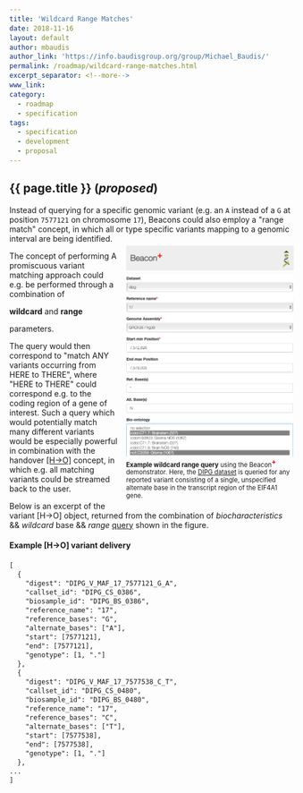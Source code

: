 ```yaml
---
title: 'Wildcard Range Matches'
date: 2018-11-16
layout: default
author: mbaudis
author_link: 'https://info.baudisgroup.org/group/Michael_Baudis/'
permalink: /roadmap/wildcard-range-matches.html
excerpt_separator: <!--more-->
www_link:
category:
  - roadmap
  - specification
tags:
  - specification
  - development
  - proposal
---
```


## {{ page.title }} (_proposed_)

Instead of querying for a specific genomic variant (e.g. an `A` instead of a `G` at position `7577121` on chromosome `17`), Beacons could also employ a "range match" concept, in which all or type specific variants mapping to a genomic interval are being identified. 

<!--more-->

<figure style="width: 300px; display: block; float: right; margin: -10px -5px 10px 15px; padding: 0px;" >
<img src="/assets/img/beaconplus-wildcard-match.png"  />
  <figcaption style="font-size: 0.8em;"><b>Example wildcard range query</b> using the Beacon<span style="vertical-align: super; color: red; font-weight: 800;">+</span> demonstrator. Here, the <a href="https://info.baudisgroup.org/publications/2017/10/01/Integrated-Molecular.html" target="_blank">DIPG dataset</a> is queried for any reported variant consisting of a single, unspecified alternate base in the transcript region of the EIF4A1 gene.</figcaption>
</figure>

The concept of performing A promiscuous variant matching approach could e.g. be performed through a combination of 

__wildcard__ and __range__

parameters.

The query would then correspond to "match ANY variants occurring from HERE to THERE", where "HERE to THERE" could correspond e.g. to the coding region of a gene of interest. Such a query which would potentially match many different variants would be especially powerful in combination with the handover [[H->O]](/roadmap/handover.html) concept, in which e.g. all matching variants could be streamed back to the user.

Below is an excerpt of the variant [H->O] object, returned from the combination of _biocharacteristics_ && _wildcard_ base && _range_ [query](https://beacon.progenetix.org/beaconplus-server/beaconresponse.cgi?datasetIds=dipg&referenceName=17&assemblyId=GRCh38&startMin=7,572,826&endMax=7,579,005&referenceBases=*&alternateBases=N&biosamples.biocharacteristics.type.id=icdot:C71.7&biosamples.biocharacteristics.type.id=ncit:C3059&) shown in the figure.

#### Example [H->O] variant delivery

```
[
  {
    "digest": "DIPG_V_MAF_17_7577121_G_A",
    "callset_id": "DIPG_CS_0386",
    "biosample_id": "DIPG_BS_0386",
    "reference_name": "17",
    "reference_bases": "G",
    "alternate_bases": ["A"],
    "start": [7577121],
    "end": [7577121],
    "genotype": [1, "."]
  },
  {
    "digest": "DIPG_V_MAF_17_7577538_C_T",
    "callset_id": "DIPG_CS_0480",
    "biosample_id": "DIPG_BS_0480",
    "reference_name": "17",
    "reference_bases": "C",
    "alternate_bases": ["T"],
    "start": [7577538],
    "end": [7577538],
    "genotype": [1, "."]
  },
...
]
```
